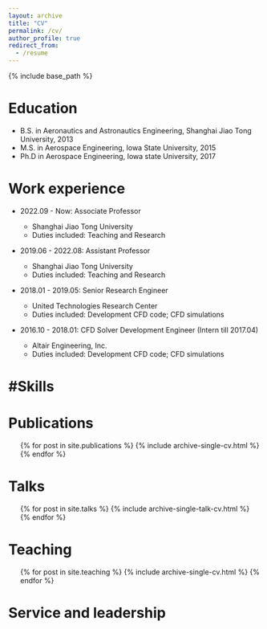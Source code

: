```yaml
---
layout: archive
title: "CV"
permalink: /cv/
author_profile: true
redirect_from:
  - /resume
---
```


{% include base_path %}

Education
======
* B.S. in Aeronautics and Astronautics Engineering, Shanghai Jiao Tong University, 2013
* M.S. in Aerospace Engineering, Iowa State University, 2015
* Ph.D in Aerospace Engineering, Iowa state University, 2017

Work experience
======
* 2022.09 - Now: Associate Professor
  * Shanghai Jiao Tong University
  * Duties included: Teaching and Research

* 2019.06 - 2022.08: Assistant Professor  
  * Shanghai Jiao Tong University
  * Duties included: Teaching and Research

* 2018.01 - 2019.05: Senior Research Engineer
  * United Technologies Research Center
  * Duties included: Development CFD code; CFD simulations
 
* 2016.10 - 2018.01: CFD Solver Development Engineer (Intern till 2017.04)
  * Altair Engineering, Inc.
  * Duties included: Development CFD code; CFD simulations
 
#Skills
======

Publications
======
  <ul>{% for post in site.publications %}
    {% include archive-single-cv.html %}
  {% endfor %}</ul>
  
Talks
======
  <ul>{% for post in site.talks %}
    {% include archive-single-talk-cv.html %}
  {% endfor %}</ul>
  
Teaching
======
  <ul>{% for post in site.teaching %}
    {% include archive-single-cv.html %}
  {% endfor %}</ul>
  
Service and leadership
======

